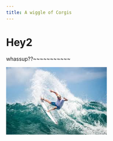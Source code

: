 ```yaml
---
title: A wiggle of Corgis
---   
```


# Hey2
whassup??~~~~~~~~~~~

![Part corgis!](images/surf.jpg)
